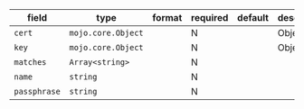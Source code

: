 | field | type | format | required | default | description |
|---|---|---|---|---|---|
| `cert` | `mojo.core.Object` |  | N |  | Object type |
| `key` | `mojo.core.Object` |  | N |  | Object type |
| `matches` | `Array<string>` |  | N |  |
| `name` | `string` |  | N |  |
| `passphrase` | `string` |  | N |  |
